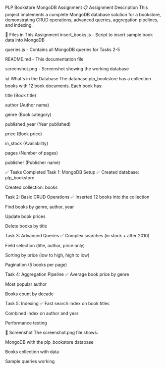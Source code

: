 PLP Bookstore MongoDB Assignment
📋 Assignment Description
This project implements a complete MongoDB database solution for a bookstore, demonstrating CRUD operations, advanced queries, aggregation pipelines, and indexing.

📁 Files in This Assignment
insert_books.js - Script to insert sample book data into MongoDB

queries.js - Contains all MongoDB queries for Tasks 2-5

README.md - This documentation file

screenshot.png - Screenshot showing the working database

📊 What's in the Database
The database plp_bookstore has a collection books with 12 book documents. Each book has:

title (Book title)

author (Author name)

genre (Book category)

published_year (Year published)

price (Book price)

in_stock (Availability)

pages (Number of pages)

publisher (Publisher name)

✅ Tasks Completed
Task 1: MongoDB Setup ✅
Created database: plp_bookstore

Created collection: books

Task 2: Basic CRUD Operations ✅
Inserted 12 books into the collection

Find books by genre, author, year

Update book prices

Delete books by title

Task 3: Advanced Queries ✅
Complex searches (in stock + after 2010)

Field selection (title, author, price only)

Sorting by price (low to high, high to low)

Pagination (5 books per page)

Task 4: Aggregation Pipeline ✅
Average book price by genre

Most popular author

Books count by decade

Task 5: Indexing ✅
Fast search index on book titles

Combined index on author and year

Performance testing

📸 Screenshot
The screenshot.png file shows:

MongoDB with the plp_bookstore database

Books collection with data

Sample queries working